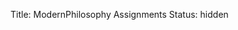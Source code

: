Title: ModernPhilosophy Assignments
Status: hidden

<!--

## Class 1 – Explanation & Inquiry in Medieval Philosophy (1/14)

### Optional background reading:




-->
